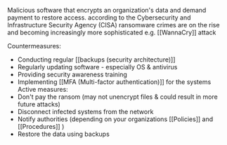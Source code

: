 Malicious software that encrypts an organization's data and demand payment to restore access.
according to the Cybersecurity and Infrastructure Security Agency (CISA) ransomware crimes are on the rise and becoming increasingly more sophisticated
e.g. [[WannaCry]] attack

Countermeasures:
- Conducting regular [[backups (security architecture)]]
- Regularly updating software - especially OS & antivirus
- Providing security awareness training
- Implementing [[MFA (Multi-factor authentication)]] for the systems
Active measures:
 - Don't pay the ransom (may not unencrypt files & could result in more future attacks)
 - Disconnect infected systems from the network
 - Notify authorities (depending on your organizations [[Policies]] and [[Procedures]] )
 - Restore the data using backups